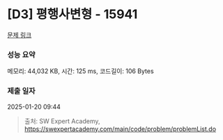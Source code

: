 # [D3] 평행사변형 - 15941 

[문제 링크](https://swexpertacademy.com/main/code/problem/problemDetail.do?contestProbId=AYVgOZEKOpcDFAQK) 

### 성능 요약

메모리: 44,032 KB, 시간: 125 ms, 코드길이: 106 Bytes

### 제출 일자

2025-01-20 09:44



> 출처: SW Expert Academy, https://swexpertacademy.com/main/code/problem/problemList.do